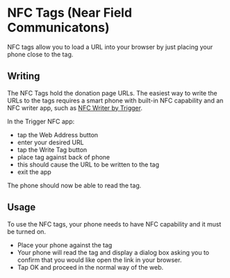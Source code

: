 # NFC Tags (Near Field Communicatons)

NFC tags allow you to load a URL into your browser by just placing your phone close to the tag.

## Writing

The NFC Tags hold the donation page URLs. The easiest way to write the URLs to the tags requires a smart phone with built-in NFC capability and an NFC writer app, such as [NFC Writer by Trigger](https://play.google.com/store/apps/details?id=com.tagstand.writer).

In the Trigger NFC app:

- tap the Web Address button
- enter your desired URL
- tap the Write Tag button
- place tag against back of phone
- this should cause the URL to be written to the tag
- exit the app

The phone should now be able to read the tag.

## Usage

To use the NFC tags, your phone needs to have NFC capability and it must be turned on.

- Place your phone against the tag
- Your phone will read the tag and display a dialog box asking you to confirm that you would like open the link in your browser.
- Tap OK and proceed in the normal way of the web.
